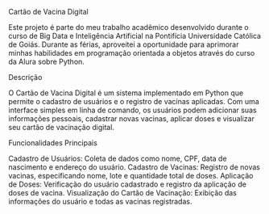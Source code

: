 Cartão de Vacina Digital

Este projeto é parte do meu trabalho acadêmico desenvolvido durante o curso de Big Data e Inteligência Artificial na Pontifícia Universidade Católica de Goiás. Durante as férias, aproveitei a oportunidade para aprimorar minhas habilidades em programação orientada a objetos através do curso da Alura sobre Python.

Descrição

O Cartão de Vacina Digital é um sistema implementado em Python que permite o cadastro de usuários e o registro de vacinas aplicadas. Com uma interface simples em linha de comando, os usuários podem adicionar suas informações pessoais, cadastrar novas vacinas, aplicar doses e visualizar seu cartão de vacinação digital.

Funcionalidades Principais

Cadastro de Usuários: Coleta de dados como nome, CPF, data de nascimento e endereço do usuário.
Cadastro de Vacinas: Registro de novas vacinas, especificando nome, lote e quantidade total de doses.
Aplicação de Doses: Verificação do usuário cadastrado e registro da aplicação de doses de vacina.
Visualização do Cartão de Vacinação: Exibição das informações do usuário e todas as vacinas registradas.
